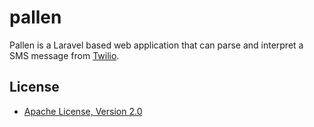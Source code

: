 # pallen

Pallen is a Laravel based web application that can parse and interpret a SMS message from [Twilio](https://www.twilio.com/).

License
-------

* [Apache License, Version 2.0](https://www.apache.org/licenses/LICENSE-2.0)
